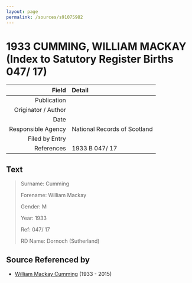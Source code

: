 ```yaml
---
layout: page
permalink: /sources/s91075982
---
```


# 1933 CUMMING, WILLIAM MACKAY (Index to Satutory Register Births 047/ 17)

Field | Detail
---:|:---
Publication | 
Originator / Author | 
Date | 
Responsible Agency | National Records of Scotland
Filed by Entry | 
References | 1933 B 047/ 17

## Text

> Surname: Cumming
>
> Forename: William Mackay
>
> Gender: M
>
> Year: 1933
>
> Ref: 047/ 17
>
> RD Name: Dornoch (Sutherland)
>

## Source Referenced by

* [William Mackay Cumming](../people/@99807914@-william-mackay-cumming-b1933-d2015.md) (1933 - 2015)
